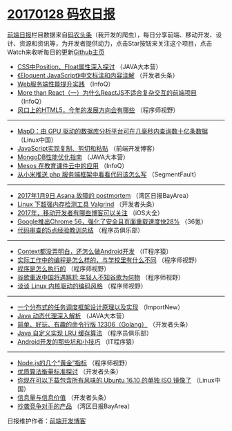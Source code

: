 # [20170128 码农日报](2017/01/28.md)

[前端日报](http://caibaojian.com/c/news)栏目数据来自[码农头条](http://hao.caibaojian.com/)（我开发的爬虫），每日分享前端、移动开发、设计、资源和资讯等，为开发者提供动力，点击Star按钮来关注这个项目，点击Watch来收听每日的更新[Github主页](https://github.com/kujian/frontendDaily)
* [CSS中Position、Float属性深入探讨](http://hao.caibaojian.com/23922.html) （JAVA大本营）
* [《Eloquent JavaScript》中文标注和内容注解](http://hao.caibaojian.com/23858.html) （开发者头条）
* [Web服务端性能提升实践](http://hao.caibaojian.com/23837.html) （InfoQ）
* [More than React（一）为什么ReactJS不适合复杂交互的前端项目](http://hao.caibaojian.com/23912.html) （InfoQ）
* [风口上的HTML5，今年的发展方向会有哪些](http://hao.caibaojian.com/23939.html) （程序师视野）

***
* [MapD：由 GPU 驱动的数据库分析平台可在几毫秒内查询数十亿条数据](http://hao.caibaojian.com/23851.html) （Linux中国）
* [JavaScript实现复制、剪切和粘贴](http://hao.caibaojian.com/23879.html) （前端开发博客）
* [MongoDB性能优化指南](http://hao.caibaojian.com/23924.html) （JAVA大本营）
* [Mesos 在教育课件云中的应用](http://hao.caibaojian.com/23913.html) （InfoQ）
* [从小米推送 php 服务端框架中看看代码该怎么写](http://hao.caibaojian.com/23936.html) （SegmentFault）

***
* [2017年1月9日 Asana 故障的 postmortem](http://hao.caibaojian.com/23919.html) （湾区日报BayArea）
* [Linux 下超强内存检测工具 Valgrind](http://hao.caibaojian.com/23930.html) （开发者头条）
* [2017年，移动开发者有哪些博客可以关注](http://hao.caibaojian.com/23840.html) （iOS大全）
* [Google推出Chrome 56，强化了安全且页面重载速度快28%](http://hao.caibaojian.com/23934.html) （36氪）
* [代码审查的5点经验教训总结](http://hao.caibaojian.com/23925.html) （程序员俱乐部）

***
* [Context都没弄明白，还怎么做Android开发](http://hao.caibaojian.com/23867.html) （IT程序猿）
* [实际工作中的编程是怎么样的，与学校里有什么不同](http://hao.caibaojian.com/23937.html) （程序师视野）
* [程序是怎么执行的](http://hao.caibaojian.com/23938.html) （程序师视野）
* [谷歌重返中国将遇尴尬 年轻人不知谷歌为何物](http://hao.caibaojian.com/23869.html) （程序师视野）
* [谈谈 Linux 内核驱动的编码风格](http://hao.caibaojian.com/23940.html) （程序师视野）

***
* [一个分布式的任务调度框架设计原理以及实现](http://hao.caibaojian.com/23838.html) （ImportNew）
* [Java 动态代理深入解析](http://hao.caibaojian.com/23923.html) （JAVA大本营）
* [简单、好玩、有趣的命令行版 12306（Golang）](http://hao.caibaojian.com/23857.html) （开发者头条）
* [Java 自定义实现 LRU 缓存算法](http://hao.caibaojian.com/23927.html) （程序员俱乐部）
* [Android开发的那些坑和小技巧](http://hao.caibaojian.com/23868.html) （IT程序猿）

***
* [Node.js的几个“黄金”指标](http://hao.caibaojian.com/23870.html) （程序师视野）
* [优质算法衡量标准探讨](http://hao.caibaojian.com/23932.html) （开发者头条）
* [你现在可以下载包含所有风味的 Ubuntu 16.10 的单独 ISO 镜像了](http://hao.caibaojian.com/23852.html) （Linux中国）
* [信息量与信息价值](http://hao.caibaojian.com/23933.html) （开发者头条）
* [抄袭竞争对手的产品](http://hao.caibaojian.com/23914.html) （湾区日报BayArea）

日报维护作者：[前端开发博客](http://caibaojian.com/) 